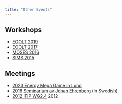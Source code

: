 ```yaml
---
title: "Other Events"
---
```


## Workshops

* [EOOLT 2019](https://www.eoolt.org/2019)
* [EOOLT 2017](https://www.eoolt.org/2017)
* [MOSES 2016](/events/moses-2016)
* [SIMS 2015](/events/sims-2015)

## Meetings

* [2023 Energy Mega Game in Lund](/events/energy_game)
* [2016 Seminarium av Johan Ehrenberg](/events/othermeetings/seminarium-av-johan-ehrenberg) (in Swedish)
* [2012 IFIP WG2.4](/events/othermeetings/ifip-wg24) 2012
